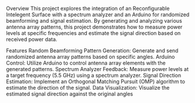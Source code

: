 Overview
This project explores the integration of an Reconfigurable Intelegent Surface with a spectrum analyzer and an Arduino for randomized beamforming and signal estimation. By generating and analyzing various antenna array patterns, this project demonstrates how to measure power levels at specific frequencies and estimate the signal direction based on received power data.

Features
Random Beamforming Pattern Generation: Generate and send randomized antenna array patterns based on specific angles.
Arduino Control: Utilize Arduino to control antenna array elements with the generated patterns.
Spectrum Analyzer Feedback: Measure power levels at a target frequency (5.5 GHz) using a spectrum analyzer.
Signal Direction Estimation: Implement an Orthogonal Matching Pursuit (OMP) algorithm to estimate the direction of the signal.
Data Visualization: Visualize the estimated signal direction against the original angles
